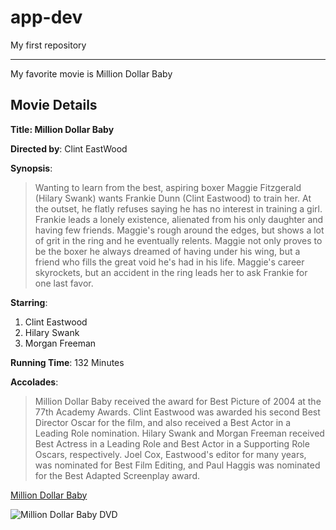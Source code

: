 # app-dev
My first repository
- - -
My favorite movie is Million Dollar Baby

## Movie Details

**Title: Million Dollar Baby**

**Directed by**: Clint EastWood

**Synopsis**:
>Wanting to learn from the best, aspiring boxer Maggie Fitzgerald (Hilary Swank) wants Frankie Dunn (Clint Eastwood) to train her. At the outset, he flatly refuses saying he has no interest in training a girl. Frankie leads a lonely existence, alienated from his only daughter and having few friends. Maggie's rough around the edges, but shows a lot of grit in the ring and he eventually relents. Maggie not only proves to be the boxer he always dreamed of having under his wing, but a friend who fills the great void he's had in his life. Maggie's career skyrockets, but an accident in the ring leads her to ask Frankie for one last favor.

**Starring**:	
1. Clint Eastwood
2. Hilary Swank
3. Morgan Freeman

**Running Time**: 132 Minutes

**Accolades**:
>Million Dollar Baby received the award for Best Picture of 2004 at the 77th Academy Awards. Clint Eastwood was awarded his second Best Director Oscar for the film, and also received a Best Actor in a Leading Role nomination. Hilary Swank and Morgan Freeman received Best Actress in a Leading Role and Best Actor in a Supporting Role Oscars, respectively. Joel Cox, Eastwood's editor for many years, was nominated for Best Film Editing, and Paul Haggis was nominated for the Best Adapted Screenplay award.

[Million Dollar Baby](https://www.imdb.com/title/tt0405159/)

![Million Dollar Baby DVD](https://encrypted-tbn0.gstatic.com/images?q=tbn:ANd9GcQQATEEvoMrcL5rvcDGiOM9NYkHfFKl0QA3oihqe_KvXiknHePooxj02TsRAbxdsWIMjGo&usqp=CAU)
